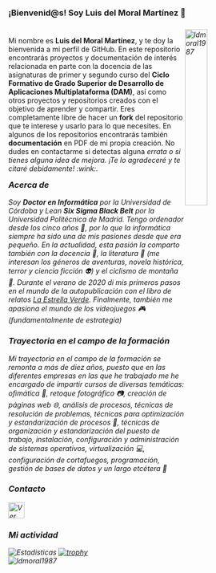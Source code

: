 ### ¡Bienvenid@s! Soy Luis del Moral Martínez 👋
<div style="margin: 0 auto;width:100%;">
<p style="float:left;width:70%;">Mi nombre es <b>Luis del Moral Martínez</b>, y te doy la bienvenida a mi perfil de GitHub. En este repositorio encontrarás proyectos y documentación de interés relacionada en parte con la docencia de las asignaturas de primer y segundo curso del <b>Ciclo Formativo de Grado Superior de Desarrollo de Aplicaciones Multiplataforma (DAM)</b>, así como otros proyectos y repositorios creados con el objetivo de aprender y compartir. Eres completamente libre de hacer un <b>fork</b> del repositorio que te interese y usarlo para lo que necesites. En algunos de los repositorios encontrarás también <b>documentación</b> en PDF de mi propia creación. No dudes en contactarme si detectas alguna <i>errata<i> o si tienes alguna <i>idea de mejora<i>. ¡Te lo agradeceré y te citaré debidamente! :wink:.</p>

<img style="float:right;width:30%;" style="max-width:115%;width:115%;" src="https://github-readme-stats.vercel.app/api/top-langs?username=ldmoral1987&show_icons=true&locale=en&layout=compact" alt="ldmoral1987"/>
<div>

### Acerca de
Soy **Doctor en Informática** por la *Universidad de Córdoba* y Lean **Six Sigma Black Belt** por la *Universidad Politécnica de Madrid*. Tengo ordenador desde los cinco años :floppy_disk:, por lo que la informática siempre ha sido una de mis pasiones desde que era pequeño. En la actualidad, esta pasión la comparto también con la docencia :triangular_ruler:, la literatura :blue_book: (me interesan los géneros de aventuras, novela histórica, terror y ciencia ficción :alien:) y el ciclismo de montaña :mountain_bicyclist:. Durante el verano de 2020 di mis primeros pasos en el mundo de la autopublicación con el libro de relatos <a href="https://www.amazon.es/estrella-verde-Relatos-ficci%C3%B3n/dp/B08C8RWBGS" target="_blank">La Estrella Verde</a>. Finalmente, también me apasiona el mundo de los videojuegos :video_game: (fundamentalmente de estrategia)

### Trayectoria en el campo de la formación
Mi trayectoria en el campo de la formación se remonta a más de diez años, puesto que en las diferentes empresas en las que he trabajado me he encargado de impartir cursos de diversas temáticas: *ofimática* :pencil:, *retoque fotográfico* :camera:, *creación de páginas web* :globe_with_meridians:, *análisis de procesos*, *técnicas de resolución de problemas*, *técnicas para optimización y estandarización de procesos* :hammer:, *técnicas de organización y estandarización del puesto de trabajo*, *instalación, configuración y administración de sistemas operativos*, *virtualización* :computer:, *configuración de cortafuegos*, *programación*, *gestión de bases de datos* y un largo etcétera :space_invader:

### Contacto
<a href="https://www.linkedin.com/in/luisdelmoralmartinez/" target="_blank">
  <img src="https://image.flaticon.com/icons/png/512/174/174857.png" width="32" alt="Ver mi perfil en LinkedIn">
</a>

### Mi actividad
![Estadisticas](https://github-readme-stats.vercel.app/api?username=ldmoral1987&show_icons=true&theme=highcontrast)
[![trophy](https://github-profile-trophy.vercel.app/?username=ldmoral1987&theme=onedark&row=1&column=7)](https://github.com/ryo-ma/github-profile-trophy) 
<br>
<img src="https://komarev.com/ghpvc/?username=ldmoral1987&label=Profile%20views&color=0e75b6&style=flat" alt="ldmoral1987"/>
